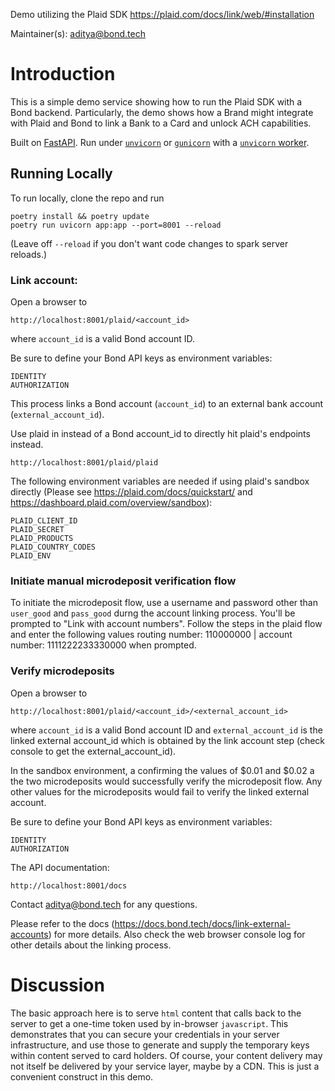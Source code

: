 
Demo utilizing the Plaid SDK https://plaid.com/docs/link/web/#installation

Maintainer(s): aditya@bond.tech 

# Introduction

This is a simple demo service showing how to run the Plaid SDK with a Bond backend. Particularly, the demo shows how a Brand might integrate with Plaid and Bond to link a Bank to a Card and unlock ACH capabilities. 

Built on [FastAPI](https://fastapi.tiangolo.com/). Run under [`unvicorn`](https://www.uvicorn.org/) or [`gunicorn`](https://gunicorn.org/) with a [`unvicorn` worker](https://www.uvicorn.org/#running-with-gunicorn). 

## Running Locally

To run locally, clone the repo and run
```
poetry install && poetry update
poetry run uvicorn app:app --port=8001 --reload
```
(Leave off `--reload` if you don't want code changes to spark server reloads.)  

### Link account:

Open a browser to 
```
http://localhost:8001/plaid/<account_id>
```
where `account_id` is a valid Bond account ID. 

Be sure to define your Bond API keys as environment variables:
```
IDENTITY
AUTHORIZATION
```

This process links a Bond account (`account_id`) to an external bank account (`external_account_id`).


Use plaid in instead of a Bond account_id to directly hit plaid's endpoints instead.

```
http://localhost:8001/plaid/plaid
```

The following environment variables are needed if using plaid's sandbox directly (Please see https://plaid.com/docs/quickstart/ and https://dashboard.plaid.com/overview/sandbox):
```
PLAID_CLIENT_ID
PLAID_SECRET
PLAID_PRODUCTS
PLAID_COUNTRY_CODES
PLAID_ENV
```
### Initiate manual microdeposit verification flow
To initiate the microdeposit flow, use a username and password 
other than `user_good` and `pass_good` durng the account linking process.
You'll be prompted to "Link with account numbers".
Follow the steps in the plaid flow and enter the following values
routing number: 110000000 | account number: 1111222233330000 when prompted.

### Verify microdeposits
Open a browser to 
```
http://localhost:8001/plaid/<account_id>/<external_account_id>
```
where `account_id` is a valid Bond account ID and `external_account_id` is the linked external account_id 
which is obtained by the link account step (check console to get the external_account_id).

In the sandbox environment, a confirming the values of $0.01 and $0.02 a the two microdeposits would 
successfully verify the microdeposit flow. Any other values for the microdeposits would fail to verify
the linked external account.

Be sure to define your Bond API keys as environment variables:
```
IDENTITY
AUTHORIZATION
```

The API documentation: 
```
http://localhost:8001/docs
```

Contact aditya@bond.tech for any questions.

Please refer to the docs (https://docs.bond.tech/docs/link-external-accounts) for more details. Also check the web browser console log for other details about the linking process.


# Discussion

The basic approach here is to serve `html` content that calls back to the server to get a one-time token used by in-browser `javascript`. This demonstrates that you can secure your credentials in your server infrastructure, and use those to generate and supply the temporary keys within content served to card holders. Of course, your content delivery may not itself be delivered by your service layer, maybe by a CDN. This is just a convenient construct in this demo. 

